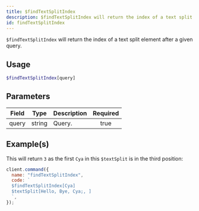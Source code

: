 ```yaml
---
title: $findTextSplitIndex
description: $findTextSplitIndex will return the index of a text split element after a given query.
id: findTextSplitIndex
---
```


`$findTextSplitIndex` will return the index of a text split element after a given query.

## Usage

```php
$findTextSplitIndex[query]
```

## Parameters

| Field | Type   | Description | Required |
| ----- | ------ | ----------- | :------: |
| query | string | Query.      |   true   |

## Example(s)

This will return `3` as the first `Cya` in this `$textSplit` is in the third position:

```javascript
client.command({
  name: "findTextSplitIndex",
  code: `
  $findTextSplitIndex[Cya]
  $textSplit[Hello, Bye, Cya;, ]
  `,
});
```

